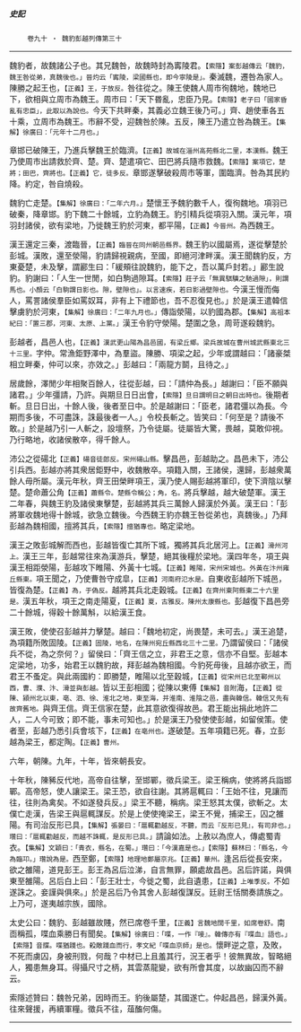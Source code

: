 

##### 史記
　　 `卷九十 ‧ 魏豹彭越列傳第三十`

* * *

魏豹者，故魏諸公子也。其兄魏咎，故魏時封為寗陵君。`【索隱】案彭越傳云「魏豹，魏王咎從弟，真魏後也。」晉灼云「寗陵，梁國縣也，即今寧陵是」。`秦滅魏，遷咎為家人。陳勝之起王也，`【正義】王，于放反。`咎往從之。陳王使魏人周市徇魏地，魏地已下，欲相與立周市為魏王。周市曰：「天下昬亂，忠臣乃見。`【索隱】老子曰「國家昏亂有忠臣」，此取以為說也。`今天下共畔秦，其義必立魏王後乃可。」齊、趙使車各五十乘，立周市為魏王。市辭不受，迎魏咎於陳。五反，陳王乃遣立咎為魏王。`【集解】徐廣曰：「元年十二月也。」`

章邯已破陳王，乃進兵擊魏王於臨濟。`【正義】故城在淄州高苑縣北二里，本漢縣。`魏王乃使周市出請救於齊、楚。齊、楚遣項它、田巴將兵隨市救魏。`【索隱】案項它，楚將；田巴，齊將也。【正義】它，徒多反。`章邯遂擊破殺周市等軍，圍臨濟。咎為其民約降。約定，咎自燒殺。

魏豹亡走楚。`【集解】徐廣曰：「二年六月。」`楚懷王予魏豹數千人，復徇魏地。項羽已破秦，降章邯。豹下魏二十餘城，立豹為魏王。豹引精兵從項羽入關。漢元年，項羽封諸侯，欲有梁地，乃徙魏王豹於河東，都平陽，`【正義】今晉州。`為西魏王。

漢王還定三秦，渡臨晉，`【正義】臨晉在同州朝邑縣界。`魏王豹以國屬焉，遂從擊楚於彭城。漢敗，還至滎陽，豹請歸視親病，至國，即絕河津畔漢。漢王聞魏豹反，方東憂楚，未及擊，謂酈生曰：「緩頰往說魏豹，能下之，吾以萬戶封若。」酈生說豹。豹謝曰：「人生一世閒，如白駒過隙耳。`【索隱】莊子云「無異騏驥之馳過隙」，則謂馬也。小顏云「白駒謂日影也。隙，壁隙也」。以言速疾，若日影過壁隙也。`今漢王慢而侮人，罵詈諸侯羣臣如罵奴耳，非有上下禮節也，吾不忍復見也。」於是漢王遣韓信擊虜豹於河東，`【集解】徐廣曰：「二年九月也。」`傳詣滎陽，以豹國為郡。`【集解】高祖本紀曰：「置三郡，河東、太原、上黨。」`漢王令豹守滎陽。楚圍之急，周苛遂殺魏豹。

彭越者，昌邑人也，`【正義】漢武更山陽為昌邑國，有梁丘鄉。梁兵故城在曹州城武縣東北三十三里。`字仲。常漁鉅野澤中，為羣盜。陳勝、項梁之起，少年或謂越曰：「諸豪桀相立畔秦，仲可以來，亦效之。」彭越曰：「兩龍方鬬，且待之。」

居歲餘，澤閒少年相聚百餘人，往從彭越，曰：「請仲為長。」越謝曰：「臣不願與諸君。」少年彊請，乃許。與期旦日日出會，`【索隱】旦日謂明日之朝日出時也。`後期者斬。旦日日出，十餘人後，後者至日中。於是越謝曰：「臣老，諸君彊以為長。今期而多後，不可盡誅，誅最後者一人。」令校長斬之。皆笑曰：「何至是？請後不敢。」於是越乃引一人斬之，設壇祭，乃令徒屬。徒屬皆大驚，畏越，莫敢仰視。乃行略地，收諸侯散卒，得千餘人。

沛公之從碭北`【正義】碭音徒郎反。宋州碭山縣。`擊昌邑，彭越助之。昌邑未下，沛公引兵西。彭越亦將其衆居鉅野中，收魏散卒。項籍入關，王諸侯，還歸，彭越衆萬餘人毋所屬。漢元年秋，齊王田榮畔項王，漢乃使人賜彭越將軍印，使下濟陰以擊楚。楚命蕭公角`【正義】蕭縣令。楚縣令稱公；角，名。`將兵擊越，越大破楚軍。漢王二年春，與魏王豹及諸侯東擊楚，彭越將其兵三萬餘人歸漢於外黃。漢王曰：「彭將軍收魏地得十餘城，欲急立魏後。今西魏王豹亦魏王咎從弟也，真魏後。」乃拜彭越為魏相國，擅將其兵，`【索隱】擅猶專也。`略定梁地。

漢王之敗彭城解而西也，彭越皆復亡其所下城，獨將其兵北居河上。`【正義】滑州河上。`漢王三年，彭越常往來為漢游兵，擊楚，絕其後糧於梁地。漢四年冬，項王與漢王相距滎陽，彭越攻下睢陽、外黃十七城。`【正義】睢陽，宋州宋城也。外黃在汴州雍丘縣東。`項王聞之，乃使曹咎守成皐，`【正義】河南府氾水是。`自東收彭越所下城邑，皆復為楚。`【正義】為，于偽反。`越將其兵北走穀城。`【正義】在齊州東阿縣東二十六里是。`漢五年秋，項王之南走陽夏，`【正義】夏，古雅反。陳州太康縣也。`彭越復下昌邑旁二十餘城，得穀十餘萬斛，以給漢王食。

漢王敗，使使召彭越并力擊楚。越曰：「魏地初定，尚畏楚，未可去。」漢王追楚，為項籍所敗固陵。`【正義】固陵，地名，在陳州宛丘縣西北三十二里。`乃謂留侯曰：「諸侯兵不從，為之奈何？」留侯曰：「齊王信之立，非君王之意，信亦不自堅。彭越本定梁地，功多，始君王以魏豹故，拜彭越為魏相國。今豹死毋後，且越亦欲王，而君王不蚤定。與此兩國約：即勝楚，睢陽以北至穀城，`【正義】從宋州已北至鄆州以西，曹、濮、汴、滑並與彭越。`皆以王彭相國；從陳以東傅`【集解】音附`海，`【正義】從陳、潁州北以東，亳、泗、徐、淮北之地，東至海，并淮南、淮陰之邑，盡與韓信。韓信又先有故齊舊地。`與齊王信。齊王信家在楚，此其意欲復得故邑。君王能出捐此地許二人，二人今可致；即不能，事未可知也。」於是漢王乃發使使彭越，如留侯策。使者至，彭越乃悉引兵會垓下，`【正義】在亳州也。`遂破楚。五年項籍已死。春，立彭越為梁王，都定陶。`【正義】曹州。`

六年，朝陳。九年，十年，皆來朝長安。

十年秋，陳豨反代地，高帝自往擊，至邯鄲，徵兵梁王。梁王稱病，使將將兵詣邯鄲。高帝怒，使人讓梁王。梁王恐，欲自往謝。其將扈輒曰：「王始不往，見讓而往，往則為禽矣。不如遂發兵反。」梁王不聽，稱病。梁王怒其太僕，欲斬之。太僕亡走漢，告梁王與扈輒謀反。於是上使使掩梁王，梁王不覺，捕梁王，囚之雒陽。有司治反形已具，`【集解】張晏曰：「扈輒勸越反，不聽，而云『反形已見』，有司非也。」瓚曰：「扈輒勸越反，而越不誅輒，是反形已具。」`請論如法。上赦以為庶人，傳處蜀青衣。`【集解】文穎曰：「青衣，縣名，在蜀。」瓚曰：「今漢嘉是也。」【索隱】蘇林曰：「縣名，今為臨卭。」瓚說為是。`西至鄭，`【索隱】地理地鄭屬京兆。【正義】華州。`逢呂后從長安來，欲之雒陽，道見彭王。彭王為呂后泣涕，自言無罪，願處故昌邑。呂后許諾，與俱東至雒陽。呂后白上曰：「彭王壯士，今徙之蜀，此自遺患，`【正義】上唯季反。`不如遂誅之。妾謹與俱來。」於是呂后乃令其舍人彭越復謀反。廷尉王恬關奏請族之。上乃可，遂夷越宗族，國除。

太史公曰：魏豹、彭越雖故賤，然已席卷千里，`【正義】言魏地闊千里，如席卷舒。`南靣稱孤，喋血乘勝日有聞矣。`【集解】徐廣曰：「喋，一作『唼』。韓傳亦有『喋血』語也。」【索隱】音牒。喋猶踐也。殺敵踐血而行，孝文紀「喋血京師」是也。`懷畔逆之意，及敗，不死而虜囚，身被刑戮，何哉？中材已上且羞其行，況王者乎！彼無異故，智略絕人，獨患無身耳。得攝尺寸之柄，其雲蒸龍變，欲有所會其度，以故幽囚而不辭云。

索隱述贊曰：魏咎兄弟，因時而王。豹後屬楚，其國遂亡。仲起昌邑，歸漢外黃。往來聲援，再續軍糧。徵兵不往，葅醢何傷。

* * *


